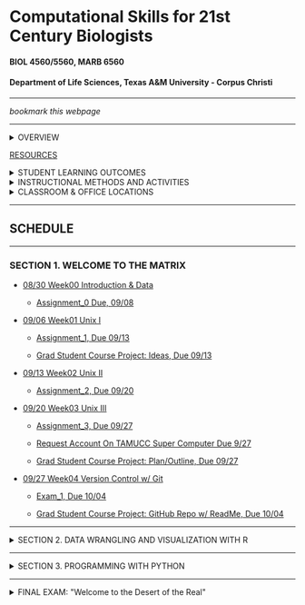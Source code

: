 # Computational Skills for 21st Century Biologists
#### BIOL 4560/5560, MARB 6560
#### Department of Life Sciences, Texas A&M University - Corpus Christi

---

_bookmark this webpage_

---

<details><summary>OVERVIEW</summary>
<p>

[FULL SYLLABUS](syllabi)

This is a 3-credit course for graduate students that introduces the powerful open-source computing tools that are used in biological research for the creation, organization, manipulation, processing, analysis, and archiving of both small data sets and “big data”. This course is designed to prepare and enable students to use computational tools for biological applications in advanced courses and independent research projects. The primary topics covered are: data formats and repositories, command line Linux computing and scripting, regular expressions, super-computing, data wrangling and visualization with R (tidyverse), computer programming with PYTHON, version control and dissemination of scripts and programs with git and GitHub, and typesetting with markdown.

</p>
</details>

[RESOURCES](resources/README.md)

<details><summary>STUDENT LEARNING OUTCOMES</summary>
<p>

Upon the successful completion of this course, students should be able to:
1.	Recognize, describe, and organize data into standard biological data structures
2.	Locate scientific data repositories and extract data
3.	Operate UNIX/LINUX computers from command line
4.	Construct and modify computer programming/scripting logic structures for processing biological data (`bash`, `R`, `python`)
5.	Use version control software (`git`)
6.	Describe and use regular expressions to query data
7.	Typeset with `LaTeX` or `MarkDown` variants
8.	Use the most popular open-source tools for biological data manipulation

</p>
</details>

<details><summary>INSTRUCTIONAL METHODS AND ACTIVITIES</summary>
<p>

Computation for 21st Century Biologists will convene on Fridays for 2.5 hours.  Class periods will involve interactive lectures that require each student to have a computer designed for content creation (Linux, OSX, Windows, not chrome, not iOS, not Android). Homework exercises will embellish upon concepts addressed in lecture. Participation involves attending lectures and performance on unannounced quizzes.  Weekly Assignments will be given to reinforce concepts covered in lectures and encourage students to start using computational tools.  Exams will be used to evaluate comprehension of the materials covered in lectures and assignments. For undergraduates only, a comprehensive Final Exam will be used to assess the learning objectives detailed above.

Rather than having a final exam, graduate students are expected to complete a Final Project involving the automation of the manipulation and/or analysis of data, This project, including the code should be archived on GitHub.  A report written in Latex or Markdown will be due during the final exam period (this can be a markdown document in your GitHub repo, such as the README.md.  The report should be concise in stating what the problem is, describing the strategy used for the solution, and describing how the code works (be sure to include a flow-chart or outline describing what code does).  Those taking MARB 6360 will give a 10-15 minute presentation during the Final period on their project.

Project examples: automatically process data from experimental apparatus; image analysis; automated reporting of experimental results; downloading and organizing data from online repositories; etc…

</p>
</details>

<details><summary>CLASSROOM & OFFICE LOCATIONS</summary>
<p>

Lectures are F 2-4:30 OCNR 240

Office hours are W-Th 1:30-4 on Zoom or TH234

[Grades](https://canvas.tamucc.edu) will be maintained on Canvas.

</p>
</details>

---

## SCHEDULE

---

<!-- This is a hidden comment. It will not be visible in the rendered markdown. 
<details><summary>SECTION 1.  WELCOME TO THE MATRIX</summary>
<p>
-->

### SECTION 1.  WELCOME TO THE MATRIX

* [08/30  Week00  Introduction & Data](lectures/lecture00.md)
  * [Assignment_0  Due, 09/08](assignments/assignment_0.md)

* [09/06  Week01 Unix I](lectures/lecture01.md)

  * [Assignment_1,  Due 09/13](assignments/assignment_1.md)

  * [Grad Student Course Project: Ideas, Due 09/13](https://forms.office.com/Pages/ResponsePage.aspx?id=8frLNKZngUepylFOslULZlFZdbyVx8RLiPt1GobhHnlUOUo2UVRUMVgwTUlQMlpUQzUzOTIzME9LNi4u)

* [09/13  Week02 Unix II](lectures/lecture02.md)

  * [Assignment_2,  Due 09/20](assignments/assignment_2.md)

* [09/20  Week03 Unix III](lectures/lecture03.md)

  * [Assignment_3,  Due 09/27](assignments/assignment_3.md)

  * [Request Account On TAMUCC Super Computer Due 9/27](http://hpc.tamucc.edu/)

  * [Grad Student Course Project: Plan/Outline, Due 09/27](https://classroom.github.com/a/XeWhIJ3W)
<!-- This is a hidden comment. It will not be visible in the rendered markdown. 
 
    * [Old Link To Grad Student Course Project](https://classroom.github.com/a/VuB4iKjR).  If you started with this link, then just click the link above, clone the 2022 version of this repo, and copy your work from the old repo to the new one.
-->

* [09/27  Week04 Version Control w/ Git](lectures/lecture04.md)

  * [Exam_1,  Due 10/04](https://classroom.github.com/a/yjxB1o0W)

  * [Grad Student Course Project: GitHub Repo w/ ReadMe, Due 10/04](https://classroom.github.com/a/Kh_l1f3Y)

 <!-- 
</p>
</details>


 
<details><summary>Quiz Results and Answers</summary>
<p>

* [Quiz 0.0](https://forms.office.com/Pages/AnalysisPage.aspx?id=8frLNKZngUepylFOslULZlFZdbyVx8RLiPt1GobhHnlUMlExSEtYN0pTTFVXUzJJUlpYRUNGQzU1Ti4u&AnalyzerToken=xEeP1kCHWBVvr2lUyEOtLJ63vGJEY4Nq)

* [Quiz Wk 2](https://forms.office.com/Pages/AnalysisPage.aspx?id=8frLNKZngUepylFOslULZlFZdbyVx8RLiPt1GobhHnlUMjIySEJCNFlSMVJRSUo0SU5HSFNKMVRHWC4u&AnalyzerToken=EoUZORmaO6qYwQJjsmmNDCGnDljXugop)

</p>
</details>

-->

---


<details><summary>SECTION 2. DATA WRANGLING AND VISUALIZATION WITH R</summary>
<p>

<!-- This is a hidden comment. It will not be visible in the rendered markdown. 

### SECTION 2. DATA WRANGLING AND VISUALIZATION WITH R

-->

* [10/04  Week05 Base R Bootcamp I](lectures/lecture05new.md)

  * Assignment 5 (Mind Expanders 8.3-8.5) Due 10/13

  	* ### [Mind Expander 8.3](https://forms.office.com/Pages/ResponsePage.aspx?id=8frLNKZngUepylFOslULZlFZdbyVx8RLiPt1GobhHnlUQTRGOTA5UDRZMzlPSjEwTUxCVzBIOEdKRi4u)
  
  	* [Mind Expander 8.4](https://forms.office.com/Pages/ResponsePage.aspx?id=8frLNKZngUepylFOslULZlFZdbyVx8RLiPt1GobhHnlUMlRGTE9aQVQ3QUtBQlBOUEtHN1g3QUVDOS4u)

	* [Mind Expander 8.5](https://forms.office.com/Pages/ResponsePage.aspx?id=8frLNKZngUepylFOslULZlFZdbyVx8RLiPt1GobhHnlUMlIwMFNWME1IUVJCWktXWkZYSk1RV0pONC4u)



* [10/11  Week06 Base R Bootcamp II](lectures/lecture06new.md)

  * [Assignment 06, Due 10/18](https://classroom.github.com/a/uWuu7yFy)


* [10/18  Week07 Data Visualization w/ Tidyverse](lectures/lecture07new.md)

  * [Assignment 7, Due 11/01](https://classroom.github.com/a/GEsXzO_3)

 
* [11/01  Week08 Data Wrangling w/ Tidyverse](lectures/lecture08new.md)

  * [Exam 2 Part 1, Due 11/08](https://forms.office.com/r/yEyDY7DRts)

  * [Exam 2 Part 2, Due 11/08](https://classroom.github.com/a/-4z8vT5d)

 <!--
 
* [10/28 Week09 Data Wrangling Exercises: 1](https://classroom.github.com/a/TiIvuIKy)
 
  * Dr. Bird is at conference, SO PLEASE WORK ON THE EXERCISES ABOVE DURING THE CLASS PERIOD
  * PUSH WHAT YOU COMPLETED AT 4:30, you will be graded on what you complete during the class period.  
  * Then complete the exercises for homework and keep pushing your progress.
    

* 11/11 Week 11 Data Wrangling 2  

	* [Lecture Recording](https://tamucc.zoom.us/rec/share/64wflMEPzxHGxZz2FwtboTfiKnMTiaJI_Pv-oRuqgsiaEHFYGV_Pdqc04eqU7zRa.mzoMZsAcGSIaEtv9), Passcode: !yrj2A=L

* [11/18  Week 12 R Markdown (Lite) & Data Wrangling Exercises](lectures/lecture09new.md)

	* [Lecture Stream](https://tamucc.zoom.us/rec/share/n-vLAmB1U6V9HPmYyPCAEJen-n60O4tDw5HdyGrQR001p8NCAqXcI78eZjfX4frn.1IcylHCClEx-nSSO), Passcode: xqfR0*Bv

  * [Lecture 12 Exercises](https://classroom.github.com/a/fpunalz0) 
	
  * [Exam 2, Due 12/01](https://forms.office.com/r/yEyDY7DRts)

-->

 <!--

  * [Install Anaconda & Jupyter, Due 10/04](http://computingskillsforbiologists.com/setup/basic-programming/), Due 10/04
-->

</p>
</details>

---


<details><summary>SECTION 3. PROGRAMMING WITH PYTHON</summary>
<p>

<!-- This is a hidden comment. It will not be visible in the rendered markdown. 

### SECTION 3. PROGRAMMING WITH PYTHON

-->

* [11/08  Week10 Basic Python Programming I](lectures/lecture10.md)
  * [Assignment_10, Due 11/17](https://forms.office.com/Pages/ResponsePage.aspx?id=8frLNKZngUepylFOslULZlFZdbyVx8RLiPt1GobhHnlUMzdVVkQwTlRQMENSVTQ5S0dUT0c1NFgwRi4u)

* [11/15  Week11 Basic Python Programming II](lectures/lecture11.md)
* [11/15  Week12 Writing Good Code](lectures/lecture12.md)
  * [Assignment 11, Due 12/01](https://classroom.github.com/a/fZIZ08K1)
 
* [11/22  Week12 Writing Good Code](lectures/lecture12.md)
* [11/22  Week13 Scientific Computing](lectures/lecture13.md)
  * [Assignment 12, Due 12/06](https://classroom.github.com/a/OaQBFi1h)

</p>
</details>

</p>
</details>

---

<!--
-->

<details><summary>FINAL EXAM: "Welcome to the Desert of the Real"</summary>
<p>

<!-- This is a hidden comment. It will not be visible in the rendered markdown. 

### FINAL EXAM: "Welcome to the Desert of the Real"

We have spent the semester learning:
* the philosophy of data science and linux
* how to control a computer from the command line
* the basics of 3 computer languages that are critical in processing, analyzing, and visualizing biological data
  * `bash`
  * `R`
  * `python`
* version controling our work using git
* distributing our work using GitHub

#### Undergraduates:  
I will issue a Final Exam in much the same way I have issued assignments, in a repo. 

* [Final Exam Due 12/13 9:45 pm](https://forms.office.com/r/uYHNJTdBgQ)

* [Final Exam Extra Credit Due 12/13 9:45 pm](https://classroom.github.com/a/VVivXGsW)



#### Graduate Students
Your "final" is completing your independent project by pushing the last changes to your repo by 12/13 9:45 pm.  PhD students have a presentation also.  Most folks are available on M Dec 11 at 2 PM in TH310.   
</p>
</details>


-->

---

